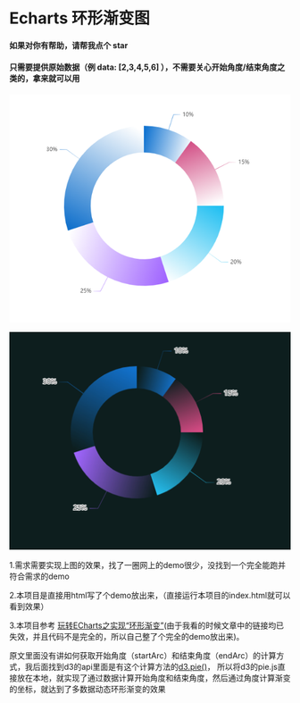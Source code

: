 # Echarts 环形渐变图
#### 如果对你有帮助，请帮我点个 star
#### 只需要提供原始数据（例 data: [2,3,4,5,6] ），不需要关心开始角度/结束角度之类的，拿来就可以用

![img.png](./img/img.png)

![img.png](./img/img_1.png)

1.需求需要实现上图的效果，找了一圈网上的demo很少，没找到一个完全能跑并符合需求的demo

2.本项目是直接用html写了个demo放出来，（直接运行本项目的index.html就可以看到效果）

3.本项目参考 [玩转ECharts之实现“环形渐变”](https://zhuanlan.zhihu.com/p/183893861)(由于我看的时候文章中的链接均已失效，并且代码不是完全的，所以自己整了个完全的demo放出来)。

原文里面没有讲如何获取开始角度（startArc）和结束角度（endArc）的计算方式，我后面找到d3的api里面是有这个计算方法的[d3.pie()](https://d3js.org.cn/document/d3-shape/#pies)，
所以将d3的pie.js直接放在本地，就实现了通过数据计算开始角度和结束角度，然后通过角度计算渐变的坐标，就达到了多数据动态环形渐变的效果



